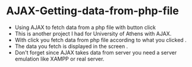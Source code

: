 # AJAX-Getting-data-from-php-file
- Using AJAX to fetch data from a php file with button click
- This is another project I had for University of Athens with AJAX.
- With click you fetch data from php file according to what you clicked .
- The data you fetch is displayed in the screen .
- Don't forget since AJAX takes data from server you need a server emulation like XAMPP or real server.
